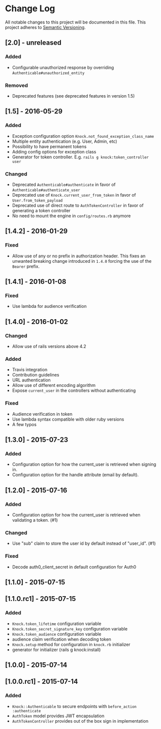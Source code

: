 # Change Log
All notable changes to this project will be documented in this file.
This project adheres to [Semantic Versioning](http://semver.org/).

## [2.0] - unreleased
### Added
- Configurable unauthorized response by overriding `Authenticable#unauthorized_entity`

### Removed
- Deprecated features (see deprecated features in version 1.5)

## [1.5] - 2016-05-29
### Added
- Exception configuration option `Knock.not_found_exception_class_name`
- Multiple entity authentication (e.g. User, Admin, etc)
- Possibility to have permanent tokens
- Adding config options for exception class
- Generator for token controller. E.g. `rails g knock:token_controller user`

### Changed
- Deprecated `Authenticable#authenticate` in favor of `Authenticable#authenticate_user`
- Deprecated use of `Knock.current_user_from_token` in favor of `User.from_token_payload`
- Deprecated use of direct route to `AuthTokenController` in favor of generating  a token controller
- No need to mount the engine in `config/routes.rb` anymore

## [1.4.2] - 2016-01-29
### Fixed
- Allow use of any or no prefix in authorization header.
This fixes an unwanted breaking change introduced in `1.4.0` forcing the use
of the `Bearer` prefix.

## [1.4.1] - 2016-01-08
### Fixed
- Use lambda for audience verification

## [1.4.0] - 2016-01-02
### Changed
- Allow use of rails versions above 4.2

### Added
- Travis integration
- Contribution guidelines
- URL authentication
- Allow use of different encoding algorithm
- Expose `current_user` in the controllers without authenticating

### Fixed
- Audience verification in token
- Use lambda syntax compatible with older ruby versions
- A few typos

## [1.3.0] - 2015-07-23
### Added
- Configuration option for how the current_user is retrieved when signing in.
- Configuration option for the handle attribute (email by default).

## [1.2.0] - 2015-07-16
### Added
- Configuration option for how the current_user is retrieved when validating
  a token. (#1)

### Changed
- Use "sub" claim to store the user id by default instead of "user_id". (#1)

### Fixed
- Decode auth0_client_secret in default configuration for Auth0

## [1.1.0] - 2015-07-15

## [1.1.0.rc1] - 2015-07-15
### Added
- `Knock.token_lifetime` configuration variable
- `Knock.token_secret_signature_key` configuration variable
- `Knock.token_audience` configuration variable
- audience claim verification when decoding token
- `Knock.setup` method for configuration in `knock.rb` initializer
- generator for initializer (rails g knock:install)

## [1.0.0] - 2015-07-14

## [1.0.0.rc1] - 2015-07-14
### Added
- `Knock::Authenticable` to secure endpoints with `before_action :authenticate`
- `AuthToken` model provides JWT encapsulation
- `AuthTokenController` provides out of the box sign in implementation
